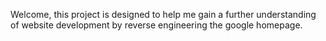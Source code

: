 Welcome, this project is designed to help me gain a further understanding of website development by reverse engineering the google homepage. 